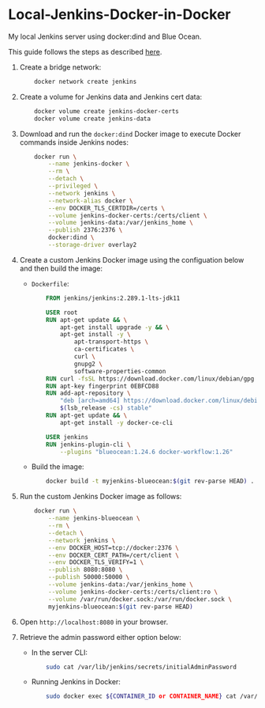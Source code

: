 # Local-Jenkins-Docker-in-Docker

My local Jenkins server using docker:dind and Blue Ocean.

This guide follows the steps as described [here](https://www.jenkins.io/doc/book/installing/docker/#on-macos-and-linux).

1. Create a bridge network:

    ```bash
        docker network create jenkins
    ```

2. Create a volume for Jenkins data and Jenkins cert data:

    ```bash
        docker volume create jenkins-docker-certs
        docker volume create jenkins-data
    ```

3. Download and run the `docker:dind` Docker image to execute Docker commands inside Jenkins nodes:

    ```bash
        docker run \
            --name jenkins-docker \
            --rm \
            --detach \
            --privileged \
            --network jenkins \
            --network-alias docker \
            --env DOCKER_TLS_CERTDIR=/certs \
            --volume jenkins-docker-certs:/certs/client \
            --volume jenkins-data:/var/jenkins_home \
            --publish 2376:2376 \
            docker:dind \
            --storage-driver overlay2
    ```

4. Create a custom Jenkins Docker image using the configuation below and then build the image:

    * `Dockerfile`:

        ```dockerfile
            FROM jenkins/jenkins:2.289.1-lts-jdk11

            USER root
            RUN apt-get update && \
                apt-get install upgrade -y && \
                apt-get install -y \
                    apt-transport-https \
                    ca-certificates \
                    curl \
                    gnupg2 \
                    software-properties-common
            RUN curl -fsSL https://download.docker.com/linux/debian/gpg | apt-key add -
            RUN apt-key fingerprint 0EBFCD88
            RUN add-apt-repository \
                "deb [arch=amd64] https://download.docker.com/linux/debian \
                $(lsb_release -cs) stable"
            RUN apt-get update && \
                apt-get install -y docker-ce-cli

            USER jenkins
            RUN jenkins-plugin-cli \
                --plugins "blueocean:1.24.6 docker-workflow:1.26"
        ```

    * Build the image:

        ```bash
            docker build -t myjenkins-blueocean:$(git rev-parse HEAD) .
        ```

5. Run the custom Jenkins Docker image as follows:

    ```bash
        docker run \
            --name jenkins-blueocean \
            --rm \
            --detach \
            --network jenkins \
            --env DOCKER_HOST=tcp://docker:2376 \
            --env DOCKER_CERT_PATH=/cert/client \
            --env DOCKER_TLS_VERIFY=1 \
            --publish 8080:8080 \
            --publish 50000:50000 \
            --volume jenkins-data:/var/jenkins_home \
            --volume jenkins-docker-certs:/certs/client:ro \
            --volume /var/run/docker.sock:/var/run/docker.sock \
            myjenkins-blueocean:$(git rev-parse HEAD)
    ```

6. Open `http://localhost:8080` in your browser.

7. Retrieve the admin password either option below:

    * In the server CLI:

        ```bash
            sudo cat /var/lib/jenkins/secrets/initialAdminPassword
        ```

    * Running Jenkins in Docker:

        ```bash
            sudo docker exec ${CONTAINER_ID or CONTAINER_NAME} cat /var/jenkins_home/secrets/initialAdminPassword
        ```
